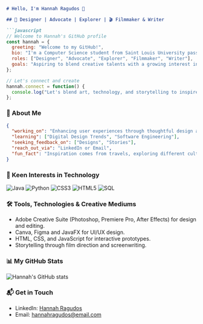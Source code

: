 ```markdown
# Hello, I'm Hannah Ragudos 👋

## 🎨 Designer | Advocate | Explorer | 🎬 Filmmaker & Writer

```javascript
// Welcome to Hannah's GitHub profile
const hannah = {
  greeting: "Welcome to my GitHub!",
  bio: "I'm a Computer Science student from Saint Louis University passionate about design, storytelling, and technology.",
  roles: ["Designer", "Advocate", "Explorer", "Filmmaker", "Writer"],
  goals: "Aspiring to blend creative talents with a growing interest in software engineering.",
};

// Let's connect and create
hannah.connect = function() {
  console.log("Let's blend art, technology, and storytelling to inspire and innovate!");
};
```

### 🌟 About Me

```json
{
  "working_on": "Enhancing user experiences through thoughtful design and film storytelling",
  "learning": ["Digital Design Trends", "Software Engineering"],
  "seeking_feedback_on": ["Designs", "Stories"],
  "reach_out_via": "LinkedIn or Email",
  "fun_fact": "Inspiration comes from travels, exploring different cultures, landscapes, and tech innovations."
}
```

### 🌱 Keen Interests in Technology

![Java](https://img.shields.io/badge/-Java-007396?style=flat-square&logo=java&logoColor=white)
![Python](https://img.shields.io/badge/-Python-3776AB?style=flat-square&logo=python&logoColor=white)
![CSS3](https://img.shields.io/badge/-CSS3-1572B6?style=flat-square&logo=css3&logoColor=white)
![HTML5](https://img.shields.io/badge/-HTML5-E34F26?style=flat-square&logo=html5&logoColor=white)
![SQL](https://img.shields.io/badge/-SQL-4479A1?style=flat-square&logo=mysql&logoColor=white)

### 🛠 Tools, Technologies & Creative Mediums

- Adobe Creative Suite (Photoshop, Premiere Pro, After Effects) for design and editing.
- Canva, Figma and JavaFX for UI/UX design.
- HTML, CSS, and JavaScript for interactive prototypes.
- Storytelling through film direction and screenwriting.

### 📊 My GitHub Stats

![Hannah's GitHub stats](https://github-readme-stats.vercel.app/api?username=ragudos-hannah&show_icons=true&theme=calm)

### 📬 Get in Touch

- LinkedIn: [Hannah Ragudos](https://www.linkedin.com/in/hannah-ragudos-a1394a1b9/)
- Email: [hannahragudos@email.com](mailto:hannahragudos@email.com)

```
